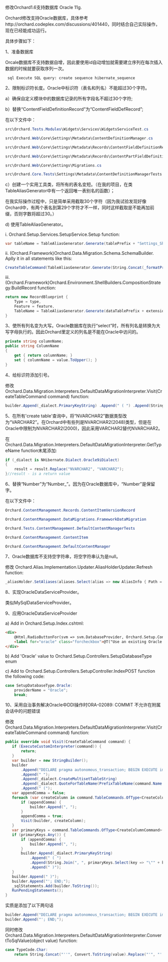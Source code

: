 修改Orchard1.6支持数据库 Oracle 11g.

Orchard修改支持Oracle数据库，具体参考http://orchard.codeplex.com/discussions/401440，同时结合自己实际操作，现在已经能成功运行。

具体步骤如下：

1、准备数据库

Orcale数据库不支持数据自增，因此要使用id自动增加就需要建立序列在每次插入数据的时候就要获取序列一次。

``` sql Execute SQL query: create sequence hibernate_sequence```

2、限制标识符长度。Oracle中标识符（表名和列名）不能超过30个字符。

a）确保自定义模块中的数据库记录的所有字段名不超过30个字符;

b）替换“ContentFieldDefinitionRecord”为“ContentFieldDefRecord”;

在以下文件中：

``` csharp
src\Orchard.Tests.Modules\Widgets\Services\WidgetsServiceTest.cs

src\Orchard.Web\Core\Settings\Metadata\ContentDefinitionManager.cs

src\Orchard.Web\Core\Settings\Metadata\Records\ContentFieldDefinitionRecord.cs

src\Orchard.Web\Core\Settings\Metadata\Records\ContentPartFieldDefinitionRecord.cs

src\Orchard.Web\Core\Settings\Migrations.cs

src\Orchard.Core.Tests\Settings\Metadata\ContentDefinitionManagerTests.cs
```

c）创建一个实用工具类，将所有的表名变短。（在我的项目，在类TableAliasGenerator中有一个返回唯一表别名的函数）；

在我实际操作过程中，只是简单采用截取30个字符（因为我试验发现好像Orchard中，有两个表名到第29个字符才不一样，同时这样截取是不能再加前缀，否则字数将超过30。）

d) 使用TableAliasGenerator。

i. Orchard.Setup.Services.SetupService.Setup function:

``` csharp
var tableName = TableAliasGenerator.Generate(tablePrefix + "Settings_ShellDescriptorRecord");
```

ii. (Orchard.Framework)Orchard.Data.Migration.Schema.SchemaBuilder. Aplly it in all statements like this:

``` csharp
CreateTableCommand(TableAliasGenerator.Generate(String.Concat(_formatPrefix(_featurePrefix), name)));
```

iii. (Orchard.Framework)Orchard.Environment.ShellBuilders.CompositionStrategy.BuildRecord function:

``` csharp
return new RecordBlueprint {
    Type = type,
    Feature = feature,
    TableName = TableAliasGenerator.Generate(dataTablePrefix + extensionName + '_' + type.Name);
}
```
    
3、使所有列名变为大写。Oracle数据库在执行“select”时，所有列名是转换为大写字母执行的。因此Orchard里定义的列名是不能在Oracle中访问的。

``` csharp
private string columnName;
public string ColumnName
{
    get { return columnName; }
    set { columnName = value.ToUpper(); }
}
```

4、给标识符添加引号。

修改Orchard.Data.Migration.Interpreters.DefaultDataMigrationInterpreter.Visit(CreateTableCommand command) function:

``` csharp
builder.Append(_dialect.PrimaryKeyString) .Append(" ( ") .Append(String.Join(", ", primaryKeys.Select(key => "\"" + key + "\"").ToArray())) .Append(" )");
```

5、在所有'create table'查询中，将“NVARCHAR2”数据类型改为“VARCHAR2”。在Orchard中有些列是NVARCHAR2(2048)类型，但是在Oracle中限制为NVARCHAR2(2000)，因此采用VARCHAR2替代NVARCHAR2。

在Orchard.Data.Migration.Interpreters.DefaultDataMigrationInterpreter.GetTypeName function末尾添加:

``` csharp
if (_dialect is NHibernate.Dialect.Oracle9iDialect)
{
    result = result.Replace("NVARCHAR2", "VARCHAR2");
}//result - is a return value
```
    
6、替换“Number”为“Number_”。因为在Oracle数据库中，“Number”是保留字。

在以下文件中：

``` csharp
Orchard.ContentManagement.Records.ContentItemVersionRecord

Orchard.ContentManagement.DataMigrations.FrameworkDataMigration

Orchard.Tests.ContentManagement.DefaultContentManagerTests

Orchard.ContentManagement.ContentItem

Orchard.ContentManagement.DefaultContentManager
```

7、Oracle数据库不支持空字符串，将空字符串认为是null。

修改 Orchard.Alias.Implementation.Updater.AliasHolderUpdater.Refresh function:

``` csharp
_aliasHolder.SetAliases(aliases.Select(alias => new AliasInfo { Path = alias.Item1 ?? string.Empty, Area = alias.Item2, RouteValues = alias.Item3 }));
```
    
8、实现OracleDataServiceProvider。

类似MySqlDataServiceProvider。	

9、应用OracleDataServiceProvider

a) Add in Orchard.Setup.Index.cshtml:

``` html
<div> 
    @Html.RadioButtonFor(svm => svm.DatabaseProvider, Orchard.Setup.Controllers.SetupDatabaseType.Oracle.ToString(), new { id = "oracle" }) 
    <label for="oracle" class="forcheckbox">@T("Use an existing Oracle database")</label> 
</div>
```

b) Add 'Oracle' value to Orchard.Setup.Controllers.SetupDatabaseType enum

c) Add to Orchard.Setup.Controllers.SetupController.IndexPOST function the following code:

``` csharp
case SetupDatabaseType.Oracle: 
    providerName = "Oracle"; 
    break;
```

10、采用自治事务解决Oracle中DDl操作时ORA-02089: COMMIT 不允许在附属会话中的问题错误

修改 Orchard.Data.Migration.Interpreters.DefaultDataMigrationInterpreter.Visit(CreateTableCommand command) function:

``` csharp
public override void Visit(CreateTableCommand command) {
   if (ExecuteCustomInterpreter(command)) {
       return;
   }
   var builder = new StringBuilder();
   builder
       .Append("DECLARE pragma autonomous_transaction; BEGIN EXECUTE immediate '")
       .Append(" ");
       .Append(_dialect.CreateMultisetTableString)
       .Append(_dialect.QuoteForTableName(PrefixTableName(command.Name.ToUpper())))
       .Append(" (");
   var appendComma = false;
   foreach (var createColumn in command.TableCommands.OfType<CreateColumnCommand>()) {
       if (appendComma) {
           builder.Append(", ");
       }
       appendComma = true;
       Visit(builder, createColumn);
   }
   var primaryKeys = command.TableCommands.OfType<CreateColumnCommand>().Where(ccc => ccc.IsPrimaryKey).Select(ccc => ccc.ColumnName);
   if (primaryKeys.Any()) {
       if (appendComma) {
           builder.Append(", ");
       }
       builder.Append(_dialect.PrimaryKeyString)
           .Append(" ( ")
           .Append(String.Join(", ", primaryKeys.Select(key => "\"" + key + "\"").ToArray()))
           .Append(" )");
   }
   builder.Append(" )");
   builder.Append("'; END;");
   _sqlStatements.Add(builder.ToString());
   RunPendingStatements();
}
```

实质是添加了以下两句话

``` csharp
builder.Append("DECLARE pragma autonomous_transaction; BEGIN EXECUTE immediate '");
builder.Append("'; END;");
```

同时修改Orchard.Data.Migration.Interpreters.DefaultDataMigrationInterpreter.ConvertToSqlValue(object value) function:

``` csharp
case TypeCode.Char:
    return String.Concat("''", Convert.ToString(value).Replace("'", "''"), "''");
```
